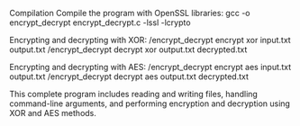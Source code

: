 Compilation
Compile the program with OpenSSL libraries:
gcc -o encrypt_decrypt encrypt_decrypt.c -lssl -lcrypto

Encrypting and decrypting with XOR:
/encrypt_decrypt encrypt xor input.txt output.txt
/encrypt_decrypt decrypt xor output.txt decrypted.txt

Encrypting and decrypting with AES:
/encrypt_decrypt encrypt aes input.txt output.txt
/encrypt_decrypt decrypt aes output.txt decrypted.txt

This complete program includes reading and writing files, handling command-line arguments,
and performing encryption and decryption using XOR and AES methods.
